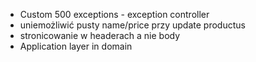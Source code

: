 - Custom 500 exceptions - exception controller
- uniemożliwić pusty name/price przy update productus
- stronicowanie w headerach a nie body
- Application layer in domain
